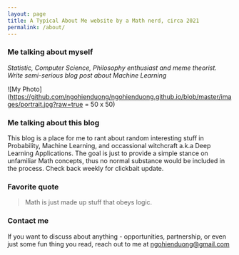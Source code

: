 ```yaml
---
layout: page
title: A Typical About Me website by a Math nerd, circa 2021
permalink: /about/
---
```

### Me talking about myself
*Statistic, Computer Science, Philosophy enthusiast and meme theorist. Write semi-serious blog post about Machine Learning*
  
![My Photo](https://github.com/ngohienduong/ngohienduong.github.io/blob/master/images/portrait.jpg?raw=true = 50 x 50)
### Me talking about this blog
This blog is a place for me to rant about random interesting stuff in Probability, Machine Learning, and occassional witchcraft a.k.a Deep Learning Applications. The goal is just to provide a simple stance on unfamiliar Math concepts, thus no normal substance would be included in the process. Check back weekly for clickbait update.

### Favorite quote
>Math is just made up stuff that obeys logic.  
### Contact me
If you want to discuss about anything - opportunities, partnership, or even just some fun thing you read, reach out to me at
[ngohienduong@gmail.com](mailto:ngohienduong@gmail.com)

